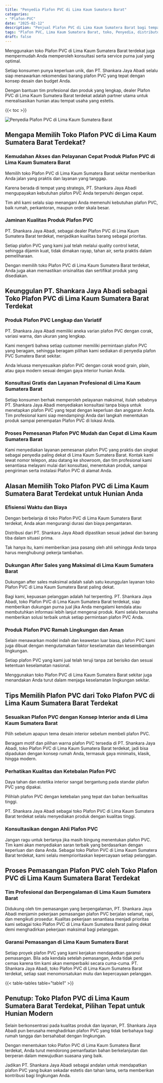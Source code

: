 ```yaml
---
title: "Penyedia Plafon PVC di Lima Kaum Sumatera Barat"
categories: 
- "Plafon-PVC"
date: "2025-02-12"
description: "Penjual Plafon PVC di Lima Kaum Sumatera Barat bagi tempat tinggal, office, dan gerai. Plafon terbaik, variasi motif, warna modern, dengan servis penempatan oleh tim berpengalaman serta jaminan resmi!|Layanan distribusi Plafon PVC di Lima Kaum Sumatera Barat bagi keperluan hunian, perkantoran, atau ritel, dengan plafon terbaik dan pemasangan oleh teknisi ahli serta jaminan resmi.|Solusi Plafon PVC di Lima Kaum Sumatera Barat yang terpercaya bagi rumah, perkantoran, serta ritel, dengan produk unggulan dan penempatan dikerjakan oleh teknisi profesional serta jaminan resmi.|Penjualan Plafon PVC di Lima Kaum Sumatera Barat bagi hunian, office, serta ritel, beserta material terbaik dan instalasi dikerjakan oleh teknisi berpengalaman, dilengkapi dengan garansi resmi.}"
tags: "Plafon PVC, Lima Kaum Sumatera Barat, toko, Penyedia, distributor"
draft: false
---
```


Menggunakan toko Plafon PVC di Lima Kaum Sumatera Barat terdekat juga mempermudah Anda memperoleh konsultasi serta service purna jual yang optimal.

Setiap konsumen punya keperluan unik, dan PT. Shankara Jaya Abadi selalu siap menawarkan rekomendasi barang plafon PVC yang tepat dengan konsep desain dan budget Anda.

Dengan bantuan tim profesional dan produk yang lengkap, dealer Plafon PVC di Lima Kaum Sumatera Barat terdekat adalah partner utama untuk merealisasikan hunian atau tempat usaha yang estetis.

{{< toc >}}

![Penyedia Plafon PVC di Lima Kaum Sumatera Barat](/images/Plafon-PVC/Penyedia-Plafon-PVC-di-Lima-Kaum-Sumatera-Barat.png)


## Mengapa Memilih Toko Plafon PVC di Lima Kaum Sumatera Barat Terdekat?

### Kemudahan Akses dan Pelayanan Cepat Produk Plafon PVC di Lima Kaum Sumatera Barat

Memilih toko Plafon PVC di Lima Kaum Sumatera Barat sekitar memberikan Anda jalan yang praktis dan layanan yang tanggap.

Karena berada di tempat yang strategis, PT. Shankara Jaya Abadi mengupayakan kebutuhan plafon PVC Anda terpenuhi dengan cepat.

Tim ahli kami selalu siap menangani Anda memenuhi kebutuhan plafon PVC, baik rumah, perkantoran, maupun order skala besar.

### Jaminan Kualitas Produk Plafon PVC

PT. Shankara Jaya Abadi, sebagai dealer Plafon PVC di Lima Kaum Sumatera Barat terdekat, menjadikan kualitas barang sebagai prioritas.

Setiap plafon PVC yang kami jual telah melalui quality control ketat, sehingga dijamin kuat, tidak dimakan rayap, tahan air, serta praktis dalam pemeliharaan.

Dengan memilih toko Plafon PVC di Lima Kaum Sumatera Barat terdekat, Anda juga akan memastikan orisinalitas dan sertifikat produk yang disediakan.

## Keunggulan PT. Shankara Jaya Abadi sebagai Toko Plafon PVC di Lima Kaum Sumatera Barat Terdekat

### Produk Plafon PVC Lengkap dan Variatif

PT. Shankara Jaya Abadi memiliki aneka varian plafon PVC dengan corak, variasi warna, dan ukuran yang lengkap.

Kami mengerti bahwa setiap customer memiliki permintaan plafon PVC yang beragam, sehingga beragam pilihan kami sediakan di penyedia plafon PVC Sumatera Barat sekitar.

Anda leluasa menyesuaikan plafon PVC dengan corak wood grain, plain, atau gaya modern sesuai dengan gaya interior hunian Anda.

### Konsultasi Gratis dan Layanan Profesional di Lima Kaum Sumatera Barat

Setiap konsumen berhak memperoleh pelayanan maksimal, itulah sebabnya PT. Shankara Jaya Abadi menyediakan konsultasi tanpa biaya untuk menetapkan plafon PVC yang tepat dengan keperluan dan anggaran Anda. Tim profesional kami siap mendampingi Anda dari langkah menentukan produk sampai penempatan Plafon PVC di lokasi Anda.

### Proses Pemesanan Plafon PVC Mudah dan Cepat di Lima Kaum Sumatera Barat

Kami menyediakan layanan pemesanan plafon PVC yang praktis dan singkat sebagai penyedia paling dekat di Lima Kaum Sumatera Barat. Kontak kami lewat nomor telepon, atau datang ke showroom, dan tim profesional kami senantiasa melayani mulai dari konsultasi, menentukan produk, sampai pengiriman serta instalasi Plafon PVC di alamat Anda.

## Alasan Memilih Toko Plafon PVC di Lima Kaum Sumatera Barat Terdekat untuk Hunian Anda

### Efisiensi Waktu dan Biaya

Dengan berbelanja di toko Plafon PVC di Lima Kaum Sumatera Barat terdekat, Anda akan mengurangi durasi dan biaya pengantaran.

Distribusi dari PT. Shankara Jaya Abadi dipastikan sesuai jadwal dan barang tiba dalam situasi prima.

Tak hanya itu, kami memberikan jasa pasang oleh ahli sehingga Anda tanpa harus menghubungi pekerja tambahan.

### Dukungan After Sales yang Maksimal di Lima Kaum Sumatera Barat

Dukungan after sales maksimal adalah salah satu keunggulan layanan toko Plafon PVC di Lima Kaum Sumatera Barat paling dekat.

Bagi kami, kepuasan pelanggan adalah hal terpenting. PT. Shankara Jaya Abadi, toko Plafon PVC di Lima Kaum Sumatera Barat terdekat, siap memberikan dukungan purna jual jika Anda mengalami kendala atau membutuhkan informasi lebih lanjut mengenai produk. Kami selalu berusaha memberikan solusi terbaik untuk setiap permintaan plafon PVC Anda.

### Produk Plafon PVC Ramah Lingkungan dan Aman

Selain menawarkan model indah dan keawetan luar biasa, plafon PVC kami juga dibuat dengan mengutamakan faktor keselamatan dan keseimbangan lingkungan.

Setiap plafon PVC yang kami jual telah teruji tanpa zat berisiko dan sesuai ketentuan keselamatan nasional.

Menggunakan toko Plafon PVC di Lima Kaum Sumatera Barat sekitar juga menandakan Anda turut dalam menjaga keselamatan lingkungan sekitar.

## Tips Memilih Plafon PVC dari Toko Plafon PVC di Lima Kaum Sumatera Barat Terdekat

### Sesuaikan Plafon PVC dengan Konsep Interior anda di Lima Kaum Sumatera Barat

Pilih sebelum apapun tema desain interior sebelum membeli plafon PVC.

Beragam motif dan pilihan warna plafon PVC tersedia di PT. Shankara Jaya Abadi, toko Plafon PVC di Lima Kaum Sumatera Barat terdekat, jadi bisa dipadukan dengan konsep rumah Anda, termasuk gaya minimalis, klasik, hingga modern.

### Perhatikan Kualitas dan Ketebalan Plafon PVC

Daya tahan dan estetika interior sangat bergantung pada standar plafon PVC yang dipakai.

Pilihlah plafon PVC dengan ketebalan yang tepat dan bahan berkualitas tinggi.

PT. Shankara Jaya Abadi sebagai toko Plafon PVC di Lima Kaum Sumatera Barat terdekat selalu menyediakan produk dengan kualitas tinggi.

### Konsultasikan dengan Ahli Plafon PVC

Jangan ragu untuk bertanya jika masih bingung menentukan plafon PVC. Tim kami akan menyediakan saran terbaik yang berdasarkan dengan keperluan dan dana Anda. Sebagai toko Plafon PVC di Lima Kaum Sumatera Barat terdekat, kami selalu memprioritaskan kepercayaan setiap pelanggan.

## Proses Pemasangan Plafon PVC oleh Toko Plafon PVC di Lima Kaum Sumatera Barat Terdekat

### Tim Profesional dan Berpengalaman di Lima Kaum Sumatera Barat

Didukung oleh tim pemasangan yang berpengalaman, PT. Shankara Jaya Abadi menjamin pekerjaan pemasangan plafon PVC berjalan selamat, rapi, dan mengikuti prosedur. Kualitas pekerjaan senantiasa menjadi prioritas kami sebagai toko Plafon PVC di Lima Kaum Sumatera Barat paling dekat demi menghadirkan pekerjaan maksimal bagi pelanggan.

### Garansi Pemasangan di Lima Kaum Sumatera Barat

Setiap proyek plafon PVC yang kami kerjakan mendapatkan garansi pemasangan. Bila ada kendala setelah pemasangan, Anda tidak perlu cemas karena tim kami akan memperbaiki secara cuma-cuma. PT. Shankara Jaya Abadi, toko Plafon PVC di Lima Kaum Sumatera Barat terdekat, setiap saat menomorsatukan mutu dan kepercayaan pelanggan.

{{< table-tables table="table1" >}}

## Penutup: Toko Plafon PVC di Lima Kaum Sumatera Barat Terdekat, Pilihan Tepat untuk Hunian Modern

Selain berkonsentrasi pada kualitas produk dan layanan, PT. Shankara Jaya Abadi pun berusaha menghadirkan plafon PVC yang tidak berbahaya bagi rumah tangga dan bersahabat dengan lingkungan.

Dengan menentukan toko Plafon PVC di Lima Kaum Sumatera Barat terdekat, Anda turut mendorong pemanfaatan bahan berkelanjutan dan berperan dalam mewujudkan suasana yang baik.

Jadikan PT. Shankara Jaya Abadi sebagai andalan untuk mendapatkan plafon PVC yang bukan sekadar estetis dan tahan lama, serta memberikan kontribusi bagi lingkungan Anda.